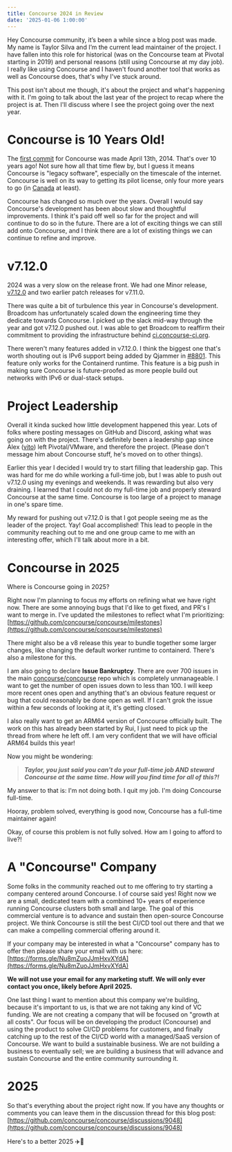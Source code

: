 ```yaml
---
title: Concourse 2024 in Review
date: '2025-01-06 1:00:00'
---
```


Hey Concourse community, it’s been a while since a blog post was made. My name is Taylor Silva and I’m the current lead maintainer of the project. I have fallen into this role for historical (was on the Concourse team at Pivotal starting in 2019) and personal reasons (still using Concourse at my day job). I really like using Concourse and I haven't found another tool that works as well as Concourse does, that's why I've stuck around.

This post isn't about me though, it's about the project and what's happening with it. I'm going to talk about the last year of the project to recap where the project is at. Then I'll discuss where I see the project going over the next year.

# Concourse is 10 Years Old!

The [first commit](https://github.com/concourse/concourse/commit/e3cb2182bb1523718f65714d0c20e176572726a9#diff-c693279643b8cd5d248172d9c22cb7cf4ed163a3c98c8a3f69c2717edd3eacb7) for Concourse was made April 13th, 2014. That's over 10 years ago! Not sure how all that time flew by, but I guess it means Concourse is "legacy software", especially on the timescale of the internet. Concourse is well on its way to getting its pilot license, only four more years to go (in [Canada](https://tc.canada.ca/en/aviation/licensing-pilots-personnel/flight-crew-licences-permits-ratings/general-information-pilot-licences-permits) at least).

Concourse has changed so much over the years. Overall I would say Concourse's development has been about slow and thoughtful improvements. I think it's paid off well so far for the project and will continue to do so in the future. There are a lot of exciting things we can still add onto Concourse, and I think there are a lot of existing things we can continue to refine and improve.

# v7.12.0

2024 was a very slow on the release front. We had one Minor release, [v7.12.0](https://github.com/concourse/concourse/releases/tag/v7.12.0) and two earlier patch releases for v7.11.0.

There was quite a bit of turbulence this year in Concourse's development. Broadcom has unfortunately scaled down the engineering time they dedicate towards Concourse. I picked up the slack mid-way through the year and got v7.12.0 pushed out. I was able to get Broadcom to reaffirm their commitment to providing the infrastructure behind [ci.concourse-ci.org](https://ci.concourse-ci.org/).

There weren't many features added in v7.12.0. I think the biggest one that's worth shouting out is IPv6 support being added by Qjammer in [#8801](https://github.com/concourse/concourse/pull/8801). This feature only works for the Containerd runtime. This feature is a big push in making sure Concourse is future-proofed as more people build out networks with IPv6 or dual-stack setups.

# Project Leadership

Overall it kinda sucked how little development happened this year. Lots of folks where posting messages on GitHub and Discord, asking what was going on with the project. There's definitely been a leadership gap since Alex ([vito](https://github.com/vito/)) left Pivotal/VMware, and therefore the project. (Please don't message him about Concourse stuff, he's moved on to other things).

Earlier this year I decided I would try to start filling that leadership gap. This was hard for me do while working a full-time job, but I was able to push out v7.12.0 using my evenings and weekends. It was rewarding but also very draining. I learned that I could not do my full-time job and properly steward Concourse at the same time. Concourse is too large of a project to manage in one's spare time.

My reward for pushing out v7.12.0 is that I got people seeing me as the leader of the project. Yay! Goal accomplished! This lead to people in the community reaching out to me and one group came to me with an interesting offer, which I'll talk about more in a bit.

# Concourse in 2025

Where is Concourse going in 2025?

Right now I'm planning to focus my efforts on refining what we have right now. There are some annoying bugs that I'd like to get fixed, and PR's I want to merge in. I've updated the milestones to reflect what I'm prioritizing: [https://github.com/concourse/concourse/milestones](https://github.com/concourse/concourse/milestones)

There might also be a v8 release this year to bundle together some larger changes, like changing the default worker runtime to containerd. There's also a milestone for this.

I am also going to declare **Issue Bankruptcy**. There are over 700 issues in the main [concourse/concourse](https://github.com/concourse/concourse/) repo which is completely unmanageable. I want to get the number of open issues down to less than 100. I will keep more recent ones open and anything that's an obvious feature request or bug that could reasonably be done open as well. If I can't grok the issue within a few seconds of looking at it, it's getting closed.

I also really want to get an ARM64 version of Concourse officially built. The work on this has already been started by Rui, I just need to pick up the thread from where he left off. I am very confident that we will have official ARM64 builds this year!

Now you might be wondering:

> **_Taylor, you just said you can't do your full-time job AND steward Concourse at the same time. How will you find time for all of this?!_**

My answer to that is: I'm not doing both. I quit my job. I'm doing Concourse full-time.

Hooray, problem solved, everything is good now, Concourse has a full-time maintainer again!

Okay, of course this problem is not fully solved. How am I going to afford to live?!

# A "Concourse" Company

Some folks in the community reached out to me offering to try starting a company centered around Concourse. I of course said yes! Right now we are a small, dedicated team with a combined 10+ years of experience running Concourse clusters both small and large. The goal of this commercial venture is to advance and sustain then open-source Concourse project. We think Concourse is still the best CI/CD tool out there and that we can make a compelling commercial offering around it.

If your company may be interested in what a "Concourse" company has to offer then please share your email with us here: [https://forms.gle/Nu8mZuoJJmHxvXYdA](https://forms.gle/Nu8mZuoJJmHxvXYdA)

**We will not use your email for any marketing stuff. We will only ever contact you once, likely before April 2025.**

One last thing I want to mention about this company we're building, because it's important to us, is that we are not taking any kind of VC funding. We are not creating a company that will be focused on "growth at all costs". Our focus will be on developing the product (Concourse) and using the product to solve CI/CD problems for customers, and finally catching up to the rest of the CI/CD world with a managed/SaaS version of Concourse. We want to build a sustainable business. We are not building a business to eventually sell; we are building a business that will advance and sustain Concourse and the entire community surrounding it.

# 2025

So that's everything about the project right now. If you have any thoughts or comments you can leave them in the discussion thread for this blog post: [https://github.com/concourse/concourse/discussions/9048](https://github.com/concourse/concourse/discussions/9048)

Here's to a better 2025 ✈️🥂

